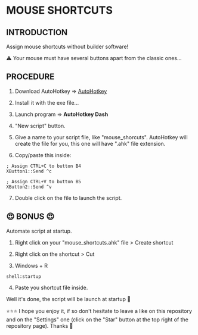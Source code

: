 # MOUSE SHORTCUTS

## INTRODUCTION
Assign mouse shortcuts without builder software!  

⚠️ Your mouse must have several buttons apart from the classic ones...

## PROCEDURE
1. Download AutoHotkey => [AutoHotkey](https://www.autohotkey.com/)

2. Install it with the exe file...  

3. Launch program => **AutoHotkey Dash**  

4. "New script" button.  

5. Give a name to your script file, like "mouse_shorcuts". AutoHotkey will create the file for you, this one will have ".ahk" file extension.  

6. Copy/paste this inside:
```shell
; Assign CTRL+C to button B4
XButton1::Send ^c

; Assign CTRL+V to button B5
XButton2::Send ^v
```
7. Double click on the file to launch the script.  

## 😍 BONUS 😍
Automate script at startup.  

1. Right click on your "mouse_shortcuts.ahk" file > Create shortcut  

2. Right click on the shortcut > Cut  

3. Windows + R
```shell
shell:startup
```
4. Paste you shortcut file inside.  

Well it's done, the script will be launch at startup 🤙

⭐⭐⭐ I hope you enjoy it, if so don't hesitate to leave a like on this repository and on the "Settings" one (click on the "Star" button at the top right of the repository page). Thanks 🤗
